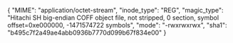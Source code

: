 {
  "MIME": "application/octet-stream",
  "inode_type": "REG",
  "magic_type": "Hitachi SH big-endian COFF object file, not stripped, 0 section, symbol offset=0xe000000, -1471574722 symbols",
  "mode": "-rwxrwxrwx",
  "sha1": "b495c7f2a49ae4abb0936b7770d099b67f834e00"
}